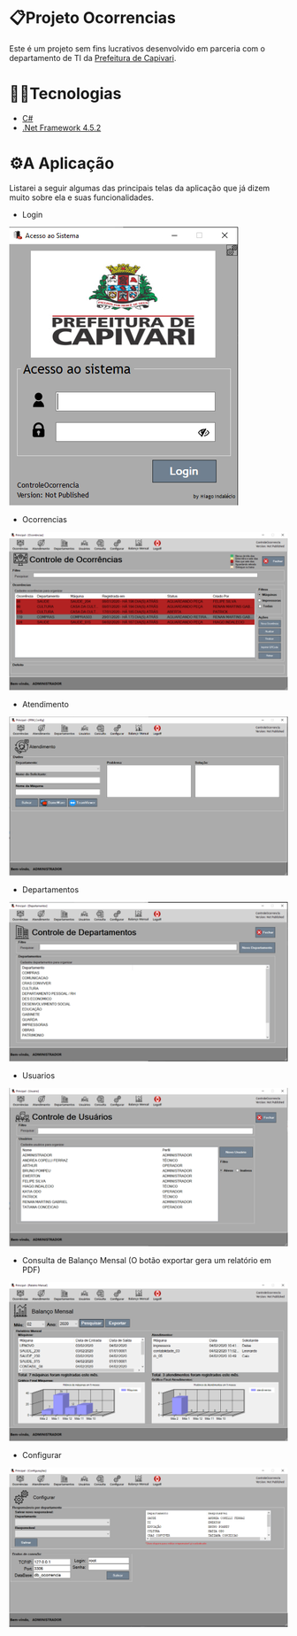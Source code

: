 # 📋Projeto Ocorrencias

Este é um projeto sem fins lucrativos desenvolvido em parceria com o departamento de TI da <a href="https://prefeituracapivari.sp.gov.br">Prefeitura de Capivari<a/>.

# 👨‍💻Tecnologias

* <a href="https://docs.microsoft.com/pt-br/dotnet/csharp/">C#<a/>
* <a href="https://dotnet.microsoft.com/download/dotnet-framework/net452">.Net Framework 4.5.2<a/>
 
 # ⚙A Aplicação
 
 Listarei a seguir algumas das principais telas da aplicação que já dizem muito sobre ela e suas funcionalidades.
 
 * Login
 
<img src="/presentation/Login.png">

* Ocorrencias

<img src="/presentation/Ocorrencias.png">

* Atendimento

<img src="/presentation/Atendimento.png">

* Departamentos

<img src="/presentation/Departamentos.png">

* Usuarios 

<img src="/presentation/Usuarios.png">

* Consulta de Balanço Mensal 
(O botão exportar gera um relatório em PDF)

<img src="/presentation/BalancoMensal.png">

* Configurar

<img src="/presentation/Configurar.png">
   
